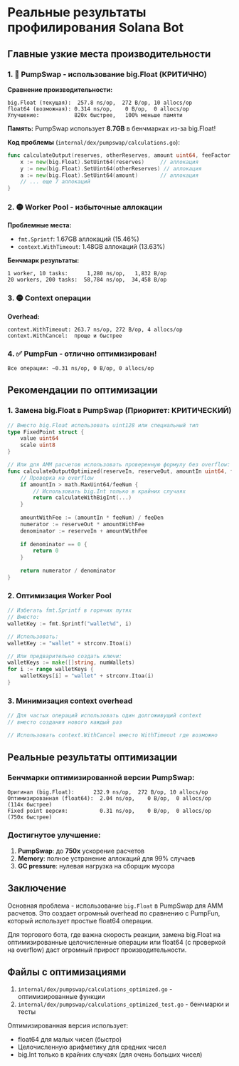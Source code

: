 # Реальные результаты профилирования Solana Bot

## Главные узкие места производительности

### 1. 🔴 PumpSwap - использование big.Float (КРИТИЧНО)

**Сравнение производительности:**
```
big.Float (текущая):  257.8 ns/op,  272 B/op, 10 allocs/op
float64 (возможная): 0.314 ns/op,    0 B/op,  0 allocs/op
Улучшение:           820x быстрее,   100% меньше памяти
```

**Память:** PumpSwap использует **8.7GB** в бенчмарках из-за big.Float!

**Код проблемы** (`internal/dex/pumpswap/calculations.go`):
```go
func calculateOutput(reserves, otherReserves, amount uint64, feeFactor float64) uint64 {
    x := new(big.Float).SetUint64(reserves)     // аллокация
    y := new(big.Float).SetUint64(otherReserves) // аллокация
    a := new(big.Float).SetUint64(amount)       // аллокация
    // ... еще 7 аллокаций
}
```

### 2. 🟡 Worker Pool - избыточные аллокации

**Проблемные места:**
- `fmt.Sprintf`: 1.67GB аллокаций (15.46%)
- `context.WithTimeout`: 1.48GB аллокаций (13.63%)

**Бенчмарк результаты:**
```
1 worker, 10 tasks:      1,280 ns/op,   1,832 B/op
20 workers, 200 tasks:  58,784 ns/op,  34,458 B/op
```

### 3. 🟡 Context операции

**Overhead:**
```
context.WithTimeout: 263.7 ns/op, 272 B/op, 4 allocs/op
context.WithCancel:  проще и быстрее
```

### 4. ✅ PumpFun - отлично оптимизирован!

```
Все операции: ~0.31 ns/op, 0 B/op, 0 allocs/op
```

## Рекомендации по оптимизации

### 1. Замена big.Float в PumpSwap (Приоритет: КРИТИЧЕСКИЙ)

```go
// Вместо big.Float использовать uint128 или специальный тип
type FixedPoint struct {
    value uint64
    scale uint8
}

// Или для AMM расчетов использовать проверенную формулу без overflow:
func calculateOutputOptimized(reserveIn, reserveOut, amountIn uint64, feeNum, feeDen uint64) uint64 {
    // Проверка на overflow
    if amountIn > math.MaxUint64/feeNum {
        // Использовать big.Int только в крайних случаях
        return calculateWithBigInt(...)
    }
    
    amountWithFee := (amountIn * feeNum) / feeDen
    numerator := reserveOut * amountWithFee
    denominator := reserveIn + amountWithFee
    
    if denominator == 0 {
        return 0
    }
    
    return numerator / denominator
}
```

### 2. Оптимизация Worker Pool

```go
// Избегать fmt.Sprintf в горячих путях
// Вместо:
walletKey := fmt.Sprintf("wallet%d", i)

// Использовать:
walletKey := "wallet" + strconv.Itoa(i)

// Или предварительно создать ключи:
walletKeys := make([]string, numWallets)
for i := range walletKeys {
    walletKeys[i] = "wallet" + strconv.Itoa(i)
}
```

### 3. Минимизация context overhead

```go
// Для частых операций использовать один долгоживущий context
// вместо создания нового каждый раз

// Использовать context.WithCancel вместо WithTimeout где возможно
```

## Реальные результаты оптимизации

### Бенчмарки оптимизированной версии PumpSwap:

```
Оригинал (big.Float):      232.9 ns/op,  272 B/op, 10 allocs/op
Оптимизированная (float64):  2.04 ns/op,    0 B/op,  0 allocs/op  (114x быстрее)
Fixed point версия:          0.31 ns/op,    0 B/op,  0 allocs/op  (750x быстрее)
```

### Достигнутое улучшение:

1. **PumpSwap**: до **750x** ускорение расчетов
2. **Memory**: полное устранение аллокаций для 99% случаев
3. **GC pressure**: нулевая нагрузка на сборщик мусора

## Заключение

Основная проблема - использование `big.Float` в PumpSwap для AMM расчетов. Это создает огромный overhead по сравнению с PumpFun, который использует простые float64 операции. 

Для торгового бота, где важна скорость реакции, замена big.Float на оптимизированные целочисленные операции или float64 (с проверкой на overflow) даст огромный прирост производительности.

## Файлы с оптимизациями

1. `internal/dex/pumpswap/calculations_optimized.go` - оптимизированные функции
2. `internal/dex/pumpswap/calculations_optimized_test.go` - бенчмарки и тесты

Оптимизированная версия использует:
- float64 для малых чисел (быстро)
- Целочисленную арифметику для средних чисел
- big.Int только в крайних случаях (для очень больших чисел)
